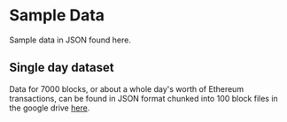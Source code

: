 # Sample Data
Sample data in JSON found here.

## Single day dataset
Data for 7000 blocks, or about a whole day's worth of Ethereum transactions, can be found in JSON format chunked into 100 block files in the google drive [here](https://drive.google.com/drive/folders/1cc7fDCire6nNQJyJ5NeXuKW67HvDlkXz?usp=sharing).
